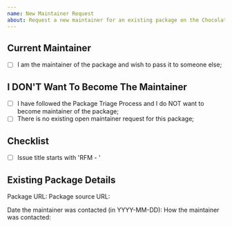 ```yaml
---
name: New Maintainer Request
about: Request a new maintainer for an existing package on the Chocolatey Community Repository?
---
```


<!--
If you want to request a new maintainer for a package that you DO NOT MAINTAIN, please ensure you have followed the Package Triage Process - https://docs.chocolatey.org/en-us/community-repository/users/package-triage-process - specifically you have contacted the maintainer using the 'Contact Maintainer' link on the package page.

If you have followed the Package Triage Process above and want to request to become the maintainer of a package that you DO NOT MAINTAIN, please go to the package page and click the 'Contact Site Admins' link and complete the details.

If you have followed the Package Triage Process above and do not want to request to become the maintainer of a package that you DO NOT MAINTAIN, please continue.

Please ensure the issue title starts with 'RFM - ' - for example 'RFM - adobe-reader'
Please also ensure that the issue title matches the identifier of the package.

Please ensure you have the package URL from https://community.chocolatey.org/packages before continuing.

NOTE: Keep in mind we have an etiquette regarding communication that we expect folks to observe when they are looking for support in the Chocolatey community - https://github.com/chocolatey/chocolatey-package-requests/blob/master/README.md#etiquette-regarding-communication

PLEASE REMOVE ALL COMMENTS ONCE YOU HAVE READ THEM.

Please remove the 'Current Maintainer' section if you are not the current maintainer of the package,
otherwise if you are the current maintainer of the package please remove the 'I DON'T Want To Become The Maintainer' section.

-->

## Current Maintainer

<!-- If you are not confirmed as a known maintainer, you may be asked to take additional steps to confirm your user account -->

- [ ] I am the maintainer of the package and wish to pass it to someone else;

## I DON'T Want To Become The Maintainer

- [ ] I have followed the Package Triage Process and I do NOT want to become maintainer of the package;
- [ ] There is no existing open maintainer request for this package;

## Checklist

- [ ] Issue title starts with 'RFM - '

## Existing Package Details

<!-- You may leave the URLs empty as long as the issue title matches the identifier of the package -->

Package URL:
Package source URL:

<!-- please remove the following section if you are the current maintainer of the package, otherwise fill out the details -->

Date the maintainer was contacted (in YYYY-MM-DD):
How the maintainer was contacted:

